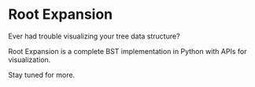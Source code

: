 # Root Expansion
Ever had trouble visualizing your tree data structure?

Root Expansion is a complete BST implementation in Python with APIs for visualization.

Stay tuned for more.
